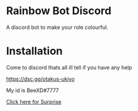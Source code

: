 # Rainbow Bot Discord

A discord bot to make your role colourful.

# Installation

Come to discord thats all ill tell if you have any help 

https://dsc.gg/otakus-ukiyo

My id is BeeXD#7777

[Click here for Surprise](https://discordgift.site/store/en-US/p/discord--discord-nitro)
